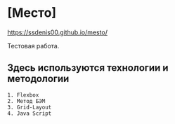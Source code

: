 # [Место]

https://ssdenis00.github.io/mesto/

Тестовая работа.

## Здесь используются технологии и методологии

    1. Flexbox
    2. Метод БЭМ
    3. Grid-Layout
    4. Java Script
